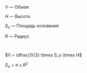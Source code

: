 $V$ — Объем

$H$ — Высота

$S_о$ — Площадь основания

$R$ — Радиус

<Br>

$V = \dfrac{1}{3} \times S_о \times H$

$S_о = \pi \times R^2$
